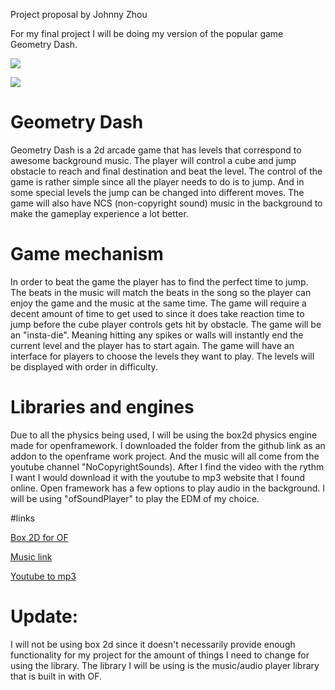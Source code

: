 Project proposal
by Johnny Zhou

For my final project I will be doing my version of the popular game Geometry Dash.

![](https://github.com/uiuc-sp19-cs126/final-project-YOUTREID/blob/master/apps.509.9007199266420801.9dbdf6d6-d3db-4add-804e-a34b130dca87.png)

![](https://github.com/uiuc-sp19-cs126/final-project-YOUTREID/blob/master/maxresdefault.jpg)

# Geometry Dash

Geometry Dash is a 2d arcade game that has levels that correspond to awesome background music. The player will control a cube and jump
obstacle to reach and final destination and beat the level. The control of the game is rather simple since all the player needs to do is
to jump. And in some special levels the jump can be changed into different moves. The game will also have NCS (non-copyright sound) music
in the background to make the gameplay experience a lot better. 

# Game mechanism

In order to beat the game the player has to find the perfect time to jump. The beats in the music will match the beats in the song 
so the player can enjoy the game and the music at the same time. The game will require a decent amount of time to get used to since 
it does take reaction time to jump before the cube player controls gets hit by obstacle. The game will be an "insta-die". Meaning 
hitting any spikes or walls will instantly end the current level and the player has to start again. The game will have an interface for
players to choose the levels they want to play. The levels will be displayed with order in difficulty.

# Libraries and engines

Due to all the physics being used, I will be using the box2d physics engine made for openframework. I downloaded the folder from the
github link as an addon to the openframe work project. And the music will all come from the youtube channel "NoCopyrightSounds). After
I find the video with the rythm I want I would download it with the youtube to mp3 website that I found online. Open framework has a few 
options to play audio in the background. I will be using "ofSoundPlayer" to play the EDM of my choice.

#links

[Box 2D for OF](https://github.com/vanderlin/ofxBox2d)

[Music link](https://www.youtube.com/user/NoCopyrightSounds)

[Youtube to mp3](https://ytmp3.cc/)

# Update:

I will not be using box 2d since it doesn't necessarily provide enough functionality for my project for the amount of things I need to change for using the library. The library I will be using is the music/audio player library that is built in with OF.

